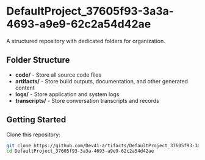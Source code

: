 # DefaultProject_37605f93-3a3a-4693-a9e9-62c2a54d42ae
A structured repository with dedicated folders for organization.

## Folder Structure

- **code/** - Store all source code files
- **artifacts/** - Store build outputs, documentation, and other generated content
- **logs/** - Store application and system logs
- **transcripts/** - Store conversation transcripts and records

## Getting Started

Clone this repository:
```bash
git clone https://github.com/Dev41-artifacts/DefaultProject_37605f93-3a3a-4693-a9e9-62c2a54d42ae
cd DefaultProject_37605f93-3a3a-4693-a9e9-62c2a54d42ae
```
